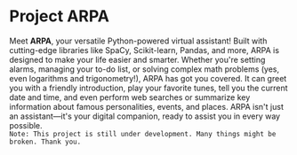 # Project ARPA
Meet **ARPA**, your versatile Python-powered virtual assistant! Built with cutting-edge libraries like SpaCy, Scikit-learn, Pandas, and more, ARPA is designed to make your life easier and smarter. Whether you're setting alarms, managing your to-do list, or solving complex math problems (yes, even logarithms and trigonometry!), ARPA has got you covered. It can greet you with a friendly introduction, play your favorite tunes, tell you the current date and time, and even perform web searches or summarize key information about famous personalities, events, and places. ARPA isn't just an assistant—it's your digital companion, ready to assist you in every way possible.<br>
``` Note: This project is still under development. Many things might be broken. Thank you. ```
